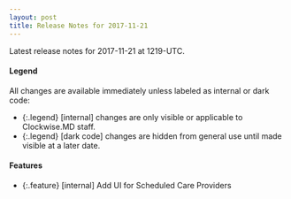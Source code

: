 ```yaml
---
layout: post
title: Release Notes for 2017-11-21
---
```


Latest release notes for 2017-11-21 at 1219-UTC.

<div class='legend' markdown='1'>

#### Legend

All changes are available immediately unless labeled as internal or dark code:

- {:.legend} [internal] changes are only visible or applicable to Clockwise.MD staff.
- {:.legend} [dark code] changes are hidden from general use until made visible at a later date.

</div>

<div class='features' markdown='1'>

#### Features

- {:.feature} [internal] Add UI for Scheduled Care Providers

</div>

